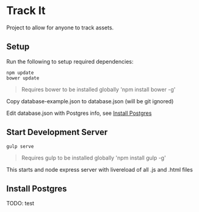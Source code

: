 # Track It

Project to allow for anyone to track assets.

## Setup

Run the following to setup required dependencies:
```
npm update
bower update
```

> Requires bower to be installed globally 'npm install bower -g'

Copy database-example.json to database.json (will be git ignored)

Edit database.json with Postgres info, see [Install Postgres]()

## Start Development Server

```
gulp serve
```

> Requires gulp to be installed globally 'npm install gulp -g'

This starts and node express server with livereload of all .js and .html files

## Install Postgres

 TODO: test